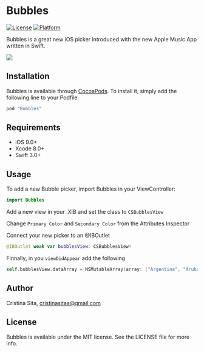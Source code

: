 # Bubbles

[![License](https://img.shields.io/cocoapods/l/SENoiceTable.svg?style=flat)](http://cocoapods.org/pods/Bubbles)
[![Platform](https://img.shields.io/cocoapods/p/SENoiceTable.svg?style=flat)](http://cocoapods.org/pods/Bubbles)

Bubbles is a great new iOS picker introduced with the new Apple Music App written in Swift.

![](https://thumbs.gfycat.com/UncomfortableBelovedAbyssiniangroundhornbill-size_restricted.gif)

## Installation

Bubbles is available through [CocoaPods](http://cocoapods.org). To install
it, simply add the following line to your Podfile:

```ruby
pod "Bubbles"
```

## Requirements

- iOS 9.0+
- Xcode 8.0+
- Swift 3.0+

## Usage
To add a new Bubble picker, import Bubbles in your ViewController:
```swift
import Bubbles
```
Add a new view in your .XIB and set the class to ```CSBubblesView```

Change ```Primary Color``` and ```Secondary Color``` from the Attributes Inspector

Connect your new picker to an @IBOutlet
```swift
@IBOutlet weak var bubblesView: CSBubblesView!
```
Finnally, in you ```viewDidAppear``` add the following
```swift
self.bubblesView.dataArray = NSMutableArray(array: ["Argentina", "Aruba", "Australia", "Austria", "Bahamas", "Barbados",  "Belgium", "Belize",  "Bermuda",  "Brazil",  "Chile", "China", "Christmas Island", "Cocos (Keeling) Islands", "Colombia", "Costa Rica", "Cote d'Ivoire", "Croatia (Hrvatska)", "Cuba", "Cyprus", "Dominican Republic", "Egypt", "Faroe Islands", "Fiji",  "France", "Germany", "Greece"])
```

## Author

Cristina Sita, cristinasitaa@gmail.com

## License

Bubbles is available under the MIT license. See the LICENSE file for more info.

